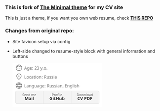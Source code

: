### This is fork of [The Minimal theme](https://github.com/pages-themes/minimal) for my CV site

This is just a theme, if you want you own web resume, check **[THIS REPO](https://github.com/Annndruha/annndruha.github.io)**



### Changes from original repo:

* Site favicon setup via config
* Left-side changed to resume-style block with general information and buttons

  ![img.png](assets/readme.png)
